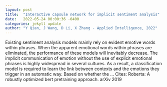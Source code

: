 ```yaml
---
layout: post
title:  "Interactive capsule network for implicit sentiment analysis"
date:   2022-05-24 00:00:36 -0400
categories: jekyll update
author: "Y Qian, J Wang, D Li, X Zhang - Applied Intelligence, 2022"
---
```

Existing sentiment analysis models mainly rely on evident emotive words within phrases. When the apparent emotional words within phrases are eliminated, the performance of these models will inevitably decrease. The implicit communication of emotion without the use of explicit emotional phrases is highly widespread in several cultures. As a result, a classification model is required to learn the link between contexts and the emotions they trigger in an automatic way. Based on whether the … Cites: ‪Roberta: A robustly optimized bert pretraining approach. arXiv 2019‬